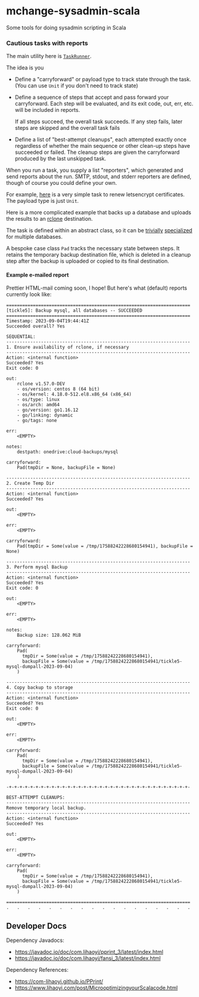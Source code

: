 # mchange-sysadmin-scala

Some tools for doing sysadmin scripting in Scala

### Cautious tasks with reports

The main utility here is [`TaskRunner`](src/main/scala/com/mchange/sysadmin/TaskRunner.scala).

The idea is you

* Define a "carryforward" or payload type to track state through the task.
  (You can use `Unit` if you don't need to track state)
* Define a sequence of steps that accept and pass forward your carryforward.
  Each step will be evaluated, and its exit code, out, err, etc. will be 
  included in reports.

  If all steps succeed, the overall task succeeds. If any step fails, later steps
  are skipped and the overall task fails
* Define a list of "best-attempt cleanups", each attempted exactly once
  regardless of whether the main sequence or other clean-up steps have succeeded
  or failed. The cleanup steps are given the carryforward produced by the last
  unskipped task.

When you run a task, you supply a list "reporters", which generated and send
reports about the run. SMTP, stdout, and stderr reporters are defined, though
of course you could define your own.

For example, [here](https://github.com/swaldman/mchange-sysadmin-scripts/blob/main/taskbin/renew-certs)
is a very simple task to renew letsencrypt certificates. The payload type is just `Unit`.

Here is a more complicated example that backs up a database and uploads the
results to an [rclone](https://rclone.org/) destination.

The task is defined
within an abstract class, so it can be [trivially](https://github.com/swaldman/mchange-sysadmin-scripts/blob/main/taskbin/backup-postgres)
[specialized](https://github.com/swaldman/mchange-sysadmin-scripts/blob/main/taskbin/backup-mysql) for
multiple databases.

A bespoke case class `Pad` tracks the necessary state between steps. It retains
the temporary backup destination file, which is deleted in a cleanup step after 
the backup is uploaded or copied to its final destination.

#### Example e-mailed report

Prettier HTML-mail coming soon, I hope! But here's what (default) reports
currently look like:

```plaintext
=====================================================================
[tickle5]: Backup mysql, all databases -- SUCCEEDED
=====================================================================
Timestamp: 2023-09-04T19:44:41Z
Succeeded overall? Yes

SEQUENTIAL:
---------------------------------------------------------------------
1. Ensure availability of rclone, if necessary
---------------------------------------------------------------------
Action: <internal function>
Succeeded? Yes
Exit code: 0

out:
    rclone v1.57.0-DEV
    - os/version: centos 8 (64 bit)
    - os/kernel: 4.18.0-512.el8.x86_64 (x86_64)
    - os/type: linux
    - os/arch: amd64
    - go/version: go1.16.12
    - go/linking: dynamic
    - go/tags: none

err:
    <EMPTY>

notes:
    destpath: onedrive:cloud-backups/mysql

carryforward:
    Pad(tmpDir = None, backupFile = None)

---------------------------------------------------------------------
2. Create Temp Dir
---------------------------------------------------------------------
Action: <internal function>
Succeeded? Yes

out:
    <EMPTY>

err:
    <EMPTY>

carryforward:
    Pad(tmpDir = Some(value = /tmp/17588242228680154941), backupFile = None)

---------------------------------------------------------------------
3. Perform mysql Backup
---------------------------------------------------------------------
Action: <internal function>
Succeeded? Yes
Exit code: 0

out:
    <EMPTY>

err:
    <EMPTY>

notes:
    Backup size: 128.062 MiB

carryforward:
    Pad(
      tmpDir = Some(value = /tmp/17588242228680154941),
      backupFile = Some(value = /tmp/17588242228680154941/tickle5-mysql-dumpall-2023-09-04)
    )

---------------------------------------------------------------------
4. Copy backup to storage
---------------------------------------------------------------------
Action: <internal function>
Succeeded? Yes
Exit code: 0

out:
    <EMPTY>

err:
    <EMPTY>

carryforward:
    Pad(
      tmpDir = Some(value = /tmp/17588242228680154941),
      backupFile = Some(value = /tmp/17588242228680154941/tickle5-mysql-dumpall-2023-09-04)
    )

-+-+-+-+-+-+-+-+-+-+-+-+-+-+-+-+-+-+-+-+-+-+-+-+-+-+-+-+-+-+-+-+-+-+-

BEST-ATTEMPT CLEANUPS:
---------------------------------------------------------------------
Remove temporary local backup.
---------------------------------------------------------------------
Action: <internal function>
Succeeded? Yes

out:
    <EMPTY>

err:
    <EMPTY>

carryforward:
    Pad(
      tmpDir = Some(value = /tmp/17588242228680154941),
      backupFile = Some(value = /tmp/17588242228680154941/tickle5-mysql-dumpall-2023-09-04)
    )

=====================================================================
.   .   .   .   .   .   .   .   .   .   .   .   .   .   .   .   .   .
```

## Developer Docs

Dependency Javadocs:
* https://javadoc.io/doc/com.lihaoyi/pprint_3/latest/index.html
* https://javadoc.io/doc/com.lihaoyi/fansi_3/latest/index.html

Dependency References:
* https://com-lihaoyi.github.io/PPrint/
* https://www.lihaoyi.com/post/MicrooptimizingyourScalacode.html
